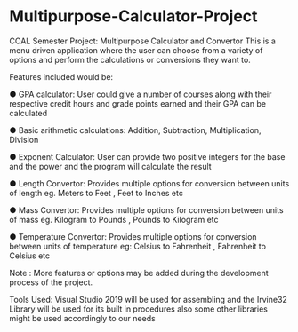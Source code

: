 # Multipurpose-Calculator-Project
COAL Semester Project: Multipurpose Calculator and Convertor
This is a menu driven application where the user can choose from a variety of options
and perform the calculations or conversions they want to.

Features included would be:

● GPA calculator: User could give a number of courses along with their respective
  credit hours and grade points earned and their GPA can be calculated

● Basic arithmetic calculations: Addition, Subtraction, Multiplication, Division

● Exponent Calculator: User can provide two positive integers for the base and the
  power and the program will calculate the result

● Length Convertor: Provides multiple options for conversion between units of
  length eg. Meters to Feet , Feet to Inches etc
  
● Mass Convertor: Provides multiple options for conversion between units of mass
  eg. Kilogram to Pounds , Pounds to Kilogram etc

● Temperature Convertor: Provides multiple options for conversion between units
  of temperature eg: Celsius to Fahrenheit , Fahrenheit to Celsius etc

Note : More features or options may be added during the development process of the
project.

Tools Used:
Visual Studio 2019 will be used for assembling and the Irvine32 Library will be used for
its built in procedures also some other libraries might be used accordingly to our needs

